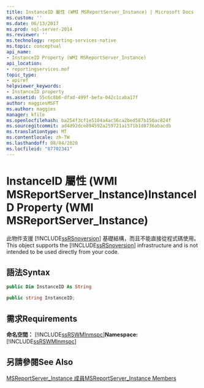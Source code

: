 ```yaml
---
title: InstanceID 屬性 (WMI MSReportServer_Instance) | Microsoft Docs
ms.custom: ''
ms.date: 06/13/2017
ms.prod: sql-server-2014
ms.reviewer: ''
ms.technology: reporting-services-native
ms.topic: conceptual
api_name:
- InstanceID Property (WMI MSReportServer_Instance)
api_location:
- reportingservices.mof
topic_type:
- apiref
helpviewer_keywords:
- InstanceID property
ms.assetid: 55c6c8b6-dfad-499f-befa-042c1caba17f
author: maggiesMSFT
ms.author: maggies
manager: kfile
ms.openlocfilehash: ba254f3cf1e5104a4ac56ca2bed587b150ac824f
ms.sourcegitcommit: ad4d92dce894592a259721a1571b1d8736abacdb
ms.translationtype: MT
ms.contentlocale: zh-TW
ms.lasthandoff: 08/04/2020
ms.locfileid: "87702341"
---
```

# <a name="instanceid-property-wmi-msreportserver_instance"></a><span data-ttu-id="a8191-102">InstanceID 屬性 (WMI MSReportServer_Instance)</span><span class="sxs-lookup"><span data-stu-id="a8191-102">InstanceID Property (WMI MSReportServer_Instance)</span></span>
  <span data-ttu-id="a8191-103">此物件支援 [!INCLUDE[ssRSnoversion](../../includes/ssrsnoversion-md.md)] 基礎結構，而且不能直接從程式碼使用。</span><span class="sxs-lookup"><span data-stu-id="a8191-103">This object supports the [!INCLUDE[ssRSnoversion](../../includes/ssrsnoversion-md.md)] infrastructure and is not intended to be used directly from your code.</span></span>  
  
## <a name="syntax"></a><span data-ttu-id="a8191-104">語法</span><span class="sxs-lookup"><span data-stu-id="a8191-104">Syntax</span></span>  
  
```vb  
public Dim InstanceID As String  
```  
  
```csharp  
public string InstanceID;  
```  
  
## <a name="requirements"></a><span data-ttu-id="a8191-105">需求</span><span class="sxs-lookup"><span data-stu-id="a8191-105">Requirements</span></span>  
 <span data-ttu-id="a8191-106">**命名空間：** [!INCLUDE[ssRSWMInmspc](../../includes/ssrswminmspc-md.md)]</span><span class="sxs-lookup"><span data-stu-id="a8191-106">**Namespace:** [!INCLUDE[ssRSWMInmspc](../../includes/ssrswminmspc-md.md)]</span></span>  
  
## <a name="see-also"></a><span data-ttu-id="a8191-107">另請參閱</span><span class="sxs-lookup"><span data-stu-id="a8191-107">See Also</span></span>  
 [<span data-ttu-id="a8191-108">MSReportServer_Instance 成員</span><span class="sxs-lookup"><span data-stu-id="a8191-108">MSReportServer_Instance Members</span></span>](msreportserver-instance-members.md)  
  
  
